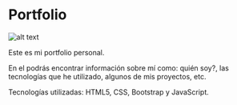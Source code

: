 # Portfolio

![alt text](https://carlosmico.github.io/Portfolio/img/faviconold.png) 

Este es mi portfolio personal. 

En el podrás encontrar información sobre mí como: quién soy?, las tecnologías que he utilizado, algunos de mis proyectos, etc.

Tecnologías utilizadas: HTML5, CSS, Bootstrap y JavaScript.
